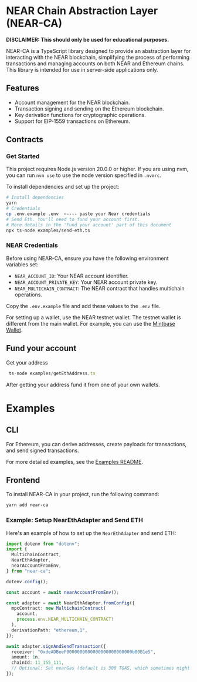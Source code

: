 # NEAR Chain Abstraction Layer (NEAR-CA)

**DISCLAIMER: This should only be used for educational purposes.**

NEAR-CA is a TypeScript library designed to provide an abstraction layer for interacting with the NEAR blockchain, simplifying the process of performing transactions and managing accounts on both NEAR and Ethereum chains. This library is intended for use in server-side applications only.

## Features

- Account management for the NEAR blockchain.
- Transaction signing and sending on the Ethereum blockchain.
- Key derivation functions for cryptographic operations.
- Support for EIP-1559 transactions on Ethereum.

## Contracts

### Get Started

This project requires Node.js version 20.0.0 or higher. 
If you are using nvm, you can run `nvm use` to use the node version specified in `.nvmrc`.

To install dependencies and set up the project:

```sh
# Install dependencies
yarn
# Credentials
cp .env.example .env  <---- paste your Near credentials
# Send Eth. You'll need to fund your account first. 
# More details in the 'Fund your account' part of this document 
npx ts-node examples/send-eth.ts
```

### NEAR Credentials

Before using NEAR-CA, ensure you have the following environment variables set:

- `NEAR_ACCOUNT_ID`: Your NEAR account identifier.
- `NEAR_ACCOUNT_PRIVATE_KEY`: Your NEAR account private key.
- `NEAR_MULTICHAIN_CONTRACT`: The NEAR contract that handles multichain operations.

Copy the `.env.example` file and add these values to the `.env` file.

For setting up a wallet, use the NEAR testnet wallet. 
The testnet wallet is different from the main wallet. 
For example, you can use the [Mintbase Wallet](https://testnet.wallet.mintbase.xyz/).

## Fund your account

Get your address

```typescript
 ts-node examples/getEthAddress.ts
```
After getting your address fund it from one of your own wallets.

# Examples

## CLI

For Ethereum, you can derive addresses, create payloads for transactions, and send signed transactions.

For more detailed examples, see the [Examples README](./examples/README.md).

## Frontend

To install NEAR-CA in your project, run the following command:

```bash
yarn add near-ca
```

### Example: Setup NearEthAdapter and Send ETH

Here's an example of how to set up the `NearEthAdapter` and send ETH:

```typescript
import dotenv from "dotenv";
import {
  MultichainContract,
  NearEthAdapter,
  nearAccountFromEnv,
} from "near-ca";

dotenv.config();

const account = await nearAccountFromEnv();

const adapter = await NearEthAdapter.fromConfig({
  mpcContract: new MultichainContract(
    account,
    process.env.NEAR_MULTICHAIN_CONTRACT!
  ),
  derivationPath: "ethereum,1",
});

await adapter.signAndSendTransaction({
  receiver: "0xdeADBeeF0000000000000000000000000b00B1e5",
  amount: 1n,
  chainId: 11_155_111,
  // Optional: Set nearGas (default is 300 TGAS, which sometimes might not be sufficient)
});
```
